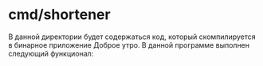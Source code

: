 # cmd/shortener

В данной директории будет содержаться код, который скомпилируется в бинарное приложение
Доброе утро.
В данной программе выполнен следующий функционал: